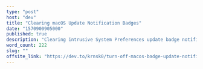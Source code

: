 ```yaml
---
type: "post"
host: "dev"
title: "Clearing macOS Update Notification Badges"
date: "1570900905000"
published: true
description: "Clearing intrusive System Preferences update badge notifications via an alaised shell command"
word_count: 222
slug: ""
offsite_link: "https://dev.to/krnsk0/turn-off-macos-badge-update-notifications-4bip"
---
```

